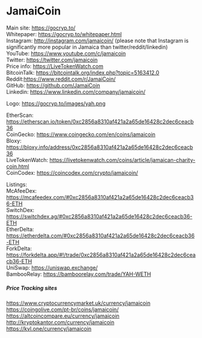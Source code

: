 # JamaiCoin

Main site: https://gocryp.to/  
Whitepaper: https://gocryp.to/whitepaper.html  
Instagram: http://instagram.com/jamaicoin/ (please note that Instagram is significantly more popular in Jamaica than twitter/reddit/linkedin)  
YouTube: https://www.youtube.com/c/jamaicoin  
Twitter: https://twitter.com/jamaicoin  
Price info: https://LiveTokenWatch.com  
BitcoinTalk: https://bitcointalk.org/index.php?topic=5163412.0  
Reddit:https://www.reddit.com/r/JamaiCoin/  
GitHub: https://github.com/JamaiCoin  
Linkedin: https://www.linkedin.com/company/jamaicoin/  

Logo: https://gocryp.to/images/yah.png

EtherScan: https://etherscan.io/token/0xc2856a8310af421a2a65de16428c2dec6ceacb36  
CoinGecko: https://www.coingecko.com/en/coins/jamaicoin  
Bloxy: https://bloxy.info/address/0xc2856a8310af421a2a65de16428c2dec6ceacb36  
LiveTokenWatch: https://livetokenwatch.com/coins/article/jamaican-charity-coin.html  
CoinCodex: https://coincodex.com/crypto/jamaicoin/  

Listings:  
McAfeeDex: https://mcafeedex.com/#0xc2856a8310af421a2a65de16428c2dec6ceacb36-ETH  
SwitchDex: https://switchdex.ag/#0xc2856a8310af421a2a65de16428c2dec6ceacb36-ETH  
EtherDelta: https://etherdelta.com/#0xc2856a8310af421a2a65de16428c2dec6ceacb36-ETH  
ForkDelta: https://forkdelta.app/#!/trade/0xc2856a8310af421a2a65de16428c2dec6ceacb36-ETH  
UniSwap: https://uniswap.exchange/  
BambooRelay: https://bamboorelay.com/trade/YAH-WETH  


##### Price Tracking sites
https://www.cryptocurrencymarket.uk/currency/jamaicoin
https://coingolive.com/pt-br/coins/jamaicoin/
https://altcoincompare.eu/currency/jamaicoin
http://kryptokantor.com/currency/jamaicoin
https://kvl.one/currency/jamaicoin
